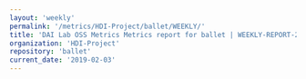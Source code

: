 ```yaml
---
layout: 'weekly'
permalink: '/metrics/HDI-Project/ballet/WEEKLY/'
title: 'DAI Lab OSS Metrics Metrics report for ballet | WEEKLY-REPORT-2019-02-03'
organization: 'HDI-Project'
repository: 'ballet'
current_date: '2019-02-03'
---
```

